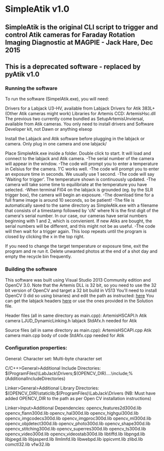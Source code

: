 # SimpleAtik v1.0

## SimpleAtik is the original CLI script to trigger and control Atik cameras for Faraday Rotation Imaging Diagnostic at MAGPIE - Jack Hare, Dec 2015

## This is a deprecated software - replaced by pyAtik v1.0

### Running the software
To run the software (SimpelAtik.exe), you will need:

Drivers for a Labjack U3-HV, available from Labjack 
Drivers for Atik 383L+ (Other Atik cameras might work)
Libraries for Artemis CCD: ArtemisHsc.dll 
The previous two currently come bundled as SetupArtemisUnviersal, available from Atik cameras. 
You only need to install drivers and Software Developer kit, not Dawn or anything elseop

Install the Labjack and Atik software before plugging in the labjack or camera. Only plug in one camera and one labjack/

Place SimpleAtik.exe inside a folder. Double click to start. It will load and connect to the labjack and Atik camera.
-The serial number of the camera will appear in the window.
-The code will prompt you to enter a temperature in Celsius for the camera. 1'C works well.
-The code will prompt you to enter an exposure time in seconds. We usually use 1 second.
-The code will say 'Waiting for trigger'. The temperature shown is continuously updated. 
-The camera will take some time to equilibriate at the temperature you have selected.
-When terminal FI04 on the labjack is grounded (eg. by the SLR trigger box), the camera will begin an exposure.
-The download time for a full frame image is around 10 seconds, so be patient!
-The file is automatically saved to the same directory as SimpleAtik.exe with a filename that consists of a timestamp
followed by 'cN' where N is the first digit of the camera's serial number. In our case, our cameras have serial numbers 
beginning with 1 and 2, which is convienient. If new Atiks are bought, the serial numbers will be different, and this might
not be as useful.
-The code will then wait for a trigger again. This loop repeats until the program is closed by clicking the x in the top right.

If you need to change the target temperature or exposure time, exit the program and re run it.
Delete unwanted photos at the end of a shot day and empty the recycle bin frequently.

### Building the software

This software was built using Visual Studio 2013 Community edition and OpenCV 3.0. 
Note that the Artemis DLL is 32 bit, so you need to use the 32 bit version of OpenCV and target a 32 bit build in VS13
You'll need to install OpenCV (I did so using binaries) and edit the path as instructed: [here](http://docs.opencv.org/3.0-beta/doc/tutorials/introduction/windows_install/windows_install.html)
You can get the labjack headers [here](https://labjack.com/support/software/examples/ud/dev-c) or use the ones provided in the Solution file.

Header files (all in same directory as main.cpp):
ArtemisHSCAPI.h Atik camera
LJUD_DynamicLinking.h labjack
StdAfx.h needed for Atik

Source files (all in same directory as main.cpp):
ArtemisHSCAPI.cpp Atik camera
main.cpp body of code
StdAfx.cpp needed for Atik

### Configuration properties:

General:
Character set: Multi-byte character set

C/C++>General>Additional Include Directories:
$(ProgramFiles)\LabJack\Drivers;$(OPENCV_DIR)\..\..\include;%(AdditionalIncludeDirectories)

Linker>General>Additional Library Directories:
$(OPENCV_DIR)\staticlib;$(ProgramFiles)\LabJack\Drivers
(NB: Must have added OPENCV_DIR to the path as per Open CV installation instructions)

Linker>Input>Additional Dependencies:
opencv_features2d300d.lib
opencv_flann300d.lib
opencv_hal300d.lib
opencv_highgui300d.lib
opencv_imgcodecs300d.lib
opencv_imgproc300d.lib
opencv_ml300d.lib
opencv_objdetect300d.lib
opencv_photo300d.lib
opencv_shape300d.lib
opencv_stitching300d.lib
opencv_superres300d.lib
opencv_ts300d.lib
opencv_video300d.lib
opencv_videostab300d.lib
libtiffd.lib
libpngd.lib
libjpegd.lib
libjasperd.lib
IlmImfd.lib
libwebpd.lib
ippicvmt.lib
zlibd.lib
comctl32.lib
vfw32.lib
